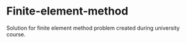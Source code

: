 # Finite-element-method
Solution for finite element method problem created during university course.
